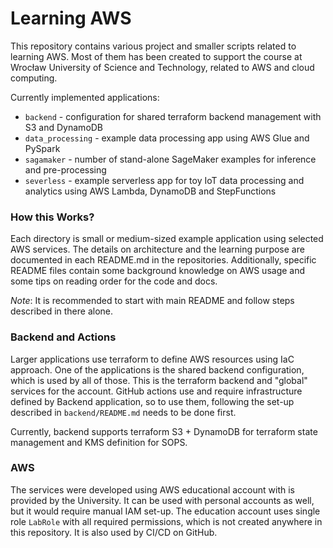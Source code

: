 # Learning AWS

This repository contains various project and smaller scripts related to learning AWS. Most of them has been created to
support the course at Wrocław University of Science and Technology, related to AWS and cloud computing.

Currently implemented applications:
* `backend` - configuration for shared terraform backend management with S3 and DynamoDB
* `data_processing` - example data processing app using AWS Glue and PySpark
* `sagamaker` - number of stand-alone SageMaker examples for inference and pre-processing
* `severless` - example serverless app for toy IoT data processing and analytics using AWS Lambda, DynamoDB and StepFunctions

### How this Works?

Each directory is small or medium-sized example application using selected AWS services. The details on architecture and
the learning purpose are documented in each README.md in the repositories. Additionally, specific README files contain
some background knowledge on AWS usage and some tips on reading order for the code and docs.

*Note*: It is recommended to start with main README and follow steps described in there alone.

### Backend and Actions

Larger applications use terraform to define AWS resources using IaC approach. One of the applications is the shared
backend configuration, which is used by all of those. This is the terraform backend and "global" services for the
account. GitHub actions use and require infrastructure defined by Backend application, so to use them, following the
set-up described in `backend/README.md` needs to be done first.

Currently, backend supports terraform S3 + DynamoDB for terraform state management and KMS definition for SOPS.

### AWS

The services were developed using AWS educational account with is provided by the University. It can be used with
personal accounts as well, but it would require manual IAM set-up. The education account uses single role `LabRole` with
all required permissions, which is not created anywhere in this repository. It is also used by CI/CD on GitHub.
